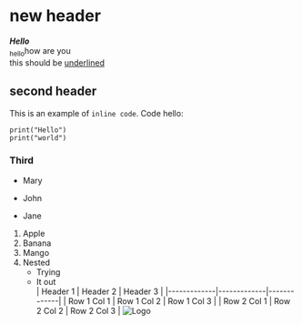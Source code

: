 # new header
***Hello***<br>
<sub>hello</sub>how are you <br>
this should be <ins>underlined</ins><br>
## second header
This is an example of `inline code`.
Code hello:
```
print("Hello")
print("world")
```
### Third
- Mary
* John
- Jane
1. Apple
2. Banana
3. Mango
4. Nested
   - Trying 
   - It out <br>
| Header 1    | Header 2    | Header 3    |
|-------------|-------------|-------------|
| Row 1 Col 1 | Row 1 Col 2 | Row 1 Col 3 |
| Row 2 Col 1 | Row 2 Col 2 | Row 2 Col 3 |
![Logo](https://cdn.discordapp.com/attachments/651363519479939075/1307571078952128594/benefites-of-pinapple-alt1-1440x810.png?ex=673ac9f6&is=67397876&hm=cffb6cb2ffd0f68289d35b04e85840d137749b78046e8f9705a5181482d5d2e3&)